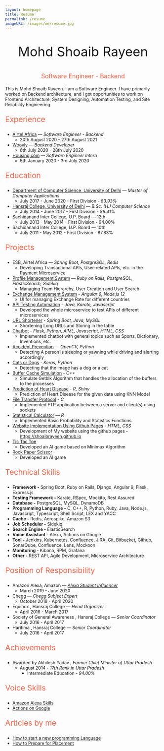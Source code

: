 ```yaml
---
layout: homepage
title: Resume
permalink: /resume
imageURL: /images/me/resume.jpg
---
```


<p style="text-align: center; font-size: 3em">
Mohd Shoaib Rayeen
</p>
<p style="text-align: center; color: #FF6347; font-size: 1.4em">
Software Engineer - Backend
</p>

This is Mohd Shoaib Rayeen. I am a Software Engineer. I have primarily worked on Backend architecture, and I got opportunities to work on Frontend Architecture, System Designing, Automation Testing, and Site Reliability Engineering.

<p style="text-align: left; color: #FF6347; font-size: 1.75em">
  Experience
</p>

- [Airtel Africa](https://airtel.africa) — _Software Engineer - Backend_
    - 20th August 2020 - 27th August 2021
- [Woovly](https://www.woovly.com/) — _Backend Developer_
    - 6th July 2020 - 28th July 2020
- [Housing.com](https://housing.com/) — _Software Engineer Intern_
    - 6th January 2020 - 3rd July 2020

<p style="text-align: left; color: #FF6347; font-size: 1.75em">
  Education 
</p>

- [Department of Computer Science, University of Delhi](http://cs.du.ac.in/) — _Master of Computer Applications_
    - July 2017 - June 2020 - First Division - _83.93%_
- [Hansraj College, University of Delhi](https://www.hansrajcollege.ac.in) — _B.Sc. (H.) Computer Science_
    - July 2014 - June 2017 - First Division - _88.41%_
- Sachidanand Inter College, U.P. Board — 12th
    - July 2013 - May 2014 - First Division - 94.00%
- Sachidanand Inter College, U.P. Board — 10th
    - July 2011 - May 2012 - First Division - 87.83%
      
<p style="text-align: left; color: #FF6347; font-size: 1.75em">
  Projects 
</p>

- ESB, Airtel Africa — _Spring Boot, PostgreSQL, Redis_
    - Developing Transactional APIs, User-related APIs, etc. in the Payment  Microservice
- [Profile Management System](https://github.com/shoaibrayeen/Profile-Management-System) —  _Ruby on Rails, PostgreSQL, ElasticSearch, Sidekiq_
    - Managing Team Hierarchy, User Creation and User Search
- [Exchange Management System](https://github.com/shoaibrayeen/Exchange-Management-System) - _Angular 9, Node.js 12_
    - UI for managing Exchange Rate for different countries
- [API Testing Automation](https://github.com/shoaibrayeen/API-Testing-Automation) - _Java, Karate, Javascript_
    - Developed the whole microservice to test APIs of different microservices
- [URL Shortener](https://github.com/shoaibrayeen/Url-Shortener) - _Spring Boot, Java, MySQL_
    - Shortening Long URLs and Storing in the table
- [Chatbot](https://github.com/shoaibrayeen/Chatbot) - _Flask, Python, AIML, Javascript, HTML, CSS_
    - Implemented chatbot with general topics such as Sports, Dictionary, Inventions, etc.
- [Accident Prevention](https://github.com/shoaibrayeen/Accident-Prevention) — _OpenCV, Python_
    - Detecting A person is sleeping or yawning while driving and alerting accordingly
- [Cats or Dogs](https://github.com/shoaibrayeen/Course-Work/tree/master/Neural%20Network/Cats%20or%20Dogs) - _Keras, Python_
    - Detecting that the image has a dog or a cat
- [Buffer Cache Simulation](https://github.com/shoaibrayeen/Buffer-Cache-Simulation) - _C++_
    - Simulate Getblk Algorithm that handles the allocation of the buffers to the processes
- [Prediction of Heart Disease](https://github.com/shoaibrayeen/Heart-Disease-Predictor) - _R, Shiny_
    - Prediction of Heart Disease for the given data using KNN Model
- [File Transfer Protocol](https://github.com/shoaibrayeen/File-Transfer-Protocol) - _C_
    - Implemented FTP application between a server and client(s) using sockets
- [Statistical Calculator](https://github.com/shoaibrayeen/R) — _R_
    - Implemented Basic Probability and Statistics Functions
- [Website Implementation Using Github Pages](https://shoaibrayeen.github.io) - _HTML, CSS_
    - Development of My website using the github pages - https://shoaibrayeen.github.io
- [Tic Tac Toe](https://shoaibrayeen.github.io/Course-Work/Artificial%20Intelligence/2%20Player%20Game/Tic%20Toc%20Toe/index.html)
    - Developed an AI game based on Minimax Algorithm
- [Rock Paper Scissor](https://shoaibrayeen.github.io/Course-Work/Artificial%20Intelligence/2%20Player%20Game/Rock%20Paper%20Scissor/index.html)
    - Developed an AI game
    
<p style="text-align: left; color: #FF6347; font-size: 1.75em">
  Technical Skills 
</p>

- **Framework -** Spring Boot, Ruby on Rails, Django, Angular 9, Flask, Express.js
- **Testing Framework -** Karate, RSpec, Mockito, Rest Assured
- **Database -** PostgreSQL, MySQL, DynamoDB
- **Programming Language -** C, C++, R, Python, Ruby, Java, Node.js, Javascript, Typescript, Shell Script, LEX and YACC
- **Cache -** Redis, Aerospike, Amazon S3
- **Job Scheduler -** Sidekiq
- **Search Engine -** ElasticSearch
- **Voice Assistant -** Alexa, Actions on Google
- **Tool -** Jenkins, Kubernetes, Confluence, JIRA, Git, Bitbucket, Github, SonarQube, Confluence, Lens, Mockoon
- **Monitoring -** Kibana, RPM, Grafana
- **Other -** REST API, Agile Development, Microservice Architecture

<p style="text-align: left; color: #FF6347; font-size: 1.75em">
  Position of Responsibility
</p>

- Amazon Alexa, Amazon — _[Alexa Student Influencer](https://developer.amazon.com/en-IN/alexa/alexa-student-influencer#alexa-student-influencers)_
    - March 2019 - June 2020
- Chegg — _Chegg Subject Expert_
    - October 2018 - April 2020
- Equinox , Hansraj College — _Head Organizer_
    - April 2016 - March 2017
- Society of General Awareness , Hansraj College — _Senior Coordinator_
    - July 2016 - April 2017
- Haritima , Hansraj College — _Senior Coordinator_
    - July 2016 - April 2017

<p style="text-align: left; color: #FF6347; font-size: 1.75em">
 Achievements
</p>

- Awarded by Akhilesh Yadav , _Former Chief Minister of Uttar Pradesh_
    - August 2014 - _17th Rank in Uttar Pradesh_
        - Intermediate Education - _94.00%_


<p style="text-align: left; color: #FF6347; font-size: 1.75em">
  Voice Skills 
</p>

- [Amazon Alexa Skills](/Amazon_Alexa)
- [Actions on Google](/Actions_on_Google)

<p style="text-align: left; color: #FF6347; font-size: 1.75em">
  Articles by me
</p>

- [How to start a new programming Language](/get-started-with-any-programming-language)
- [How to Prepare for Placement](/placement)
